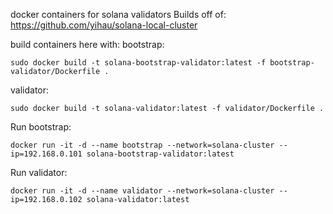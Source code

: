docker containers for solana validators
Builds off of: https://github.com/yihau/solana-local-cluster


build containers here with:
bootstrap:
```
sudo docker build -t solana-bootstrap-validator:latest -f bootstrap-validator/Dockerfile .
```

validator:
```
sudo docker build -t solana-validator:latest -f validator/Dockerfile .
```

Run bootstrap:
```
docker run -it -d --name bootstrap --network=solana-cluster --ip=192.168.0.101 solana-bootstrap-validator:latest
```

Run validator:
```
docker run -it -d --name validator --network=solana-cluster --ip=192.168.0.102 solana-validator:latest
```
